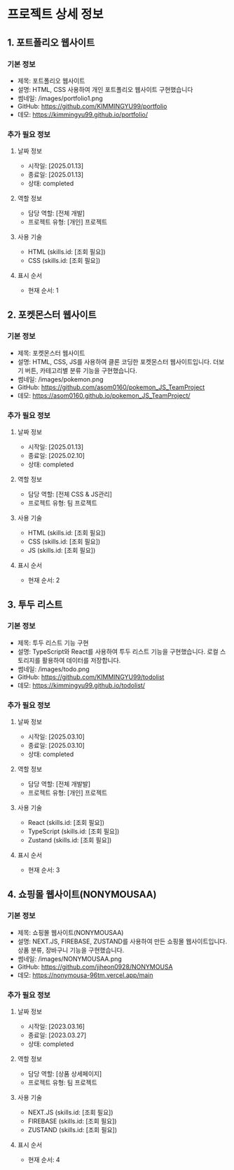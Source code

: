 # 프로젝트 상세 정보

## 1. 포트폴리오 웹사이트

### 기본 정보

- 제목: 포트폴리오 웹사이트
- 설명: HTML, CSS 사용하여 개인 포트폴리오 웹사이트 구현했습니다
- 썸네일: /images/portfolio1.png
- GitHub: https://github.com/KIMMINGYU99/portfolio
- 데모: https://kimmingyu99.github.io/portfolio/

### 추가 필요 정보

1. 날짜 정보

   - 시작일: [2025.01.13]
   - 종료일: [2025.01.13]
   - 상태: completed

2. 역할 정보

   - 담당 역할: [전체 개발]
   - 프로젝트 유형: [개인] 프로젝트

3. 사용 기술

   - HTML (skills.id: [조회 필요])
   - CSS (skills.id: [조회 필요])

4. 표시 순서
   - 현재 순서: 1

## 2. 포켓몬스터 웹사이트

### 기본 정보

- 제목: 포켓몬스터 웹사이트
- 설명: HTML, CSS, JS를 사용하여 클론 코딩한 포켓몬스터 웹사이트입니다. 더보기 버튼, 카테고리별 분류 기능을 구현했습니다.
- 썸네일: /images/pokemon.png
- GitHub: https://github.com/asom0160/pokemon_JS_TeamProject
- 데모: https://asom0160.github.io/pokemon_JS_TeamProject/

### 추가 필요 정보

1. 날짜 정보

   - 시작일: [2025.01.13]
   - 종료일: [2025.02.10]
   - 상태: completed

2. 역할 정보

   - 담당 역할: [전체 CSS & JS관리]
   - 프로젝트 유형: 팀 프로젝트

3. 사용 기술

   - HTML (skills.id: [조회 필요])
   - CSS (skills.id: [조회 필요])
   - JS (skills.id: [조회 필요])

4. 표시 순서
   - 현재 순서: 2

## 3. 투두 리스트

### 기본 정보

- 제목: 투두 리스트 기능 구현
- 설명: TypeScript와 React를 사용하여 투두 리스트 기능을 구현했습니다. 로컬 스토리지를 활용하여 데이터를 저장합니다.
- 썸네일: /images/todo.png
- GitHub: https://github.com/KIMMINGYU99/todolist
- 데모: https://kimmingyu99.github.io/todolist/

### 추가 필요 정보

1. 날짜 정보

   - 시작일: [2025.03.10]
   - 종료일: [2025.03.10]
   - 상태: completed

2. 역할 정보

   - 담당 역할: [전체 개발발]
   - 프로젝트 유형: [개인] 프로젝트

3. 사용 기술

   - React (skills.id: [조회 필요])
   - TypeScript (skills.id: [조회 필요])
   - Zustand (skills.id: [조회 필요])

4. 표시 순서
   - 현재 순서: 3

## 4. 쇼핑몰 웹사이트(NONYMOUSAA)

### 기본 정보

- 제목: 쇼핑몰 웹사이트(NONYMOUSAA)
- 설명: NEXT.JS, FIREBASE, ZUSTAND를 사용하여 만든 쇼핑몰 웹사이트입니다. 상품 분류, 장바구니 기능을 구현했습니다.
- 썸네일: /images/NONYMOUSAA.png
- GitHub: https://github.com/jiheon0928/NONYMOUSA
- 데모: https://nonymousa-96tm.vercel.app/main

### 추가 필요 정보

1. 날짜 정보

   - 시작일: [2023.03.16]
   - 종료일: [2023.03.27]
   - 상태: completed

2. 역할 정보

   - 담당 역할: [상품 상세페이지]
   - 프로젝트 유형: 팀 프로젝트

3. 사용 기술

   - NEXT.JS (skills.id: [조회 필요])
   - FIREBASE (skills.id: [조회 필요])
   - ZUSTAND (skills.id: [조회 필요])

4. 표시 순서
   - 현재 순서: 4
